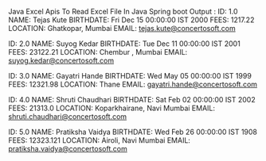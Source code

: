 Java Excel Apis To Read Excel File In Java Spring boot
Output :
ID: 1.0
NAME: Tejas Kute
BIRTHDATE: Fri Dec 15 00:00:00 IST 2000
FEES: 1217.22
LOCATION: Ghatkopar, Mumbai
EMAIL: tejas.kute@concertosoft.com


ID: 2.0
NAME: Suyog Kedar
BIRTHDATE: Tue Dec 11 00:00:00 IST 2001
FEES: 23122.21
LOCATION: Chembur , Mumbai
EMAIL: suyog.kedar@concertosoft.com


ID: 3.0
NAME: Gayatri Hande
BIRTHDATE: Wed May 05 00:00:00 IST 1999
FEES: 12321.98
LOCATION: Thane
EMAIL: gayatri.hande@concertosoft.com


ID: 4.0
NAME: Shruti Chaudhari
BIRTHDATE: Sat Feb 02 00:00:00 IST 2002
FEES: 21313.0
LOCATION: Koparkhairane, Navi Mumbai
EMAIL: shruti.chaudhari@concertosoft.com


ID: 5.0
NAME: Pratiksha Vaidya
BIRTHDATE: Wed Feb 26 00:00:00 IST 1908
FEES: 12323.121
LOCATION: Airoli, Navi Mumbai
EMAIL: pratiksha.vaidya@concertosoft.com
